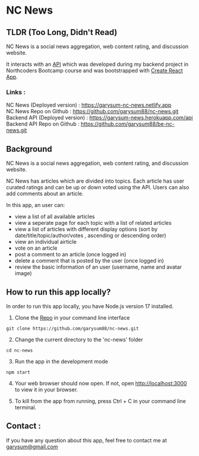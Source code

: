 # NC News 


## TLDR (Too Long, Didn't Read)

NC News is a social news aggregation, web content rating, and discussion website.

It interacts with an [API](https://garysum-news.herokuapp.com/api) which was developed during my backend project in Northcoders Bootcamp course and was bootstrapped with [Create React App](https://github.com/facebook/create-react-app).

### Links :
  NC News (Deployed version) : https://garysum-nc-news.netlify.app  
  NC News Repo on Github : https://github.com/garysum88/nc-news.git  
  Backend API (Deployed version) : https://garysum-news.herokuapp.com/api  
  Backend API Repo on Github : https://github.com/garysum88/be-nc-news.git  


 
## Background

NC News is a social news aggregation, web content rating, and discussion website.

NC News has articles which are divided into topics. Each article has user curated ratings and can be up or down voted using the API. Users can also add comments about an article.

In this app, an user can:
- view a list of all available articles
- view a seperate page for each topic with a list of related articles
- view a list of articles with different display options (sort by date/title/topic/author/votes , ascending or descending order)
- view an individual airticle
- vote on an article
- post a comment to an article (once logged in) 
- delete a comment that is posted by the user (once logged in) 
- review the basic information of an user (username, name and avatar image)  



## How to run this app locally?
In order to run this app locally, you have Node.js version 17 installed.

1. Clone the [Repo](https://github.com/garysum88/nc-news.git) in your command line interface

```
git clone https://github.com/garysum88/nc-news.git
```

2. Change the current directory to the 'nc-news' folder

```
cd nc-news
```

3. Run the app in the development mode
```
npm start
```

4. Your web browser should now open. If not, open [http://localhost:3000](http://localhost:3000) to view it in your browser.

5. To kill from the app from running, press Ctrl + C in your command line terminal.


## Contact :
  If you have any question about this app, feel free to contact me at garysum@gmail.com
